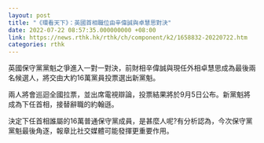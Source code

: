 ```yaml
---
layout: post
title: "《環看天下》：英國首相職位由辛偉誠與卓慧思對決"
date: 2022-07-22 08:57:35.000000000 +08:00
link: https://news.rthk.hk/rthk/ch/component/k2/1658832-20220722.htm
categories: rthk
---
```


英國保守黨黨魁之爭進入一對一對決，前財相辛偉誠與現任外相卓慧思成為最後兩名候選人，將交由大約16萬黨員投票選出新黨魁。

兩人將會巡迴全國拉票，並出席電視辯論，投票結果將於9月5日公布。新黨魁將成為下任首相，接替辭職的約翰遜。

決定下任首相誰屬的16萬普通保守黨成員，是甚麼人呢?有分析認為，今次保守黨黨魁最後角逐，報章比社交媒體可能發揮更重要作用。
